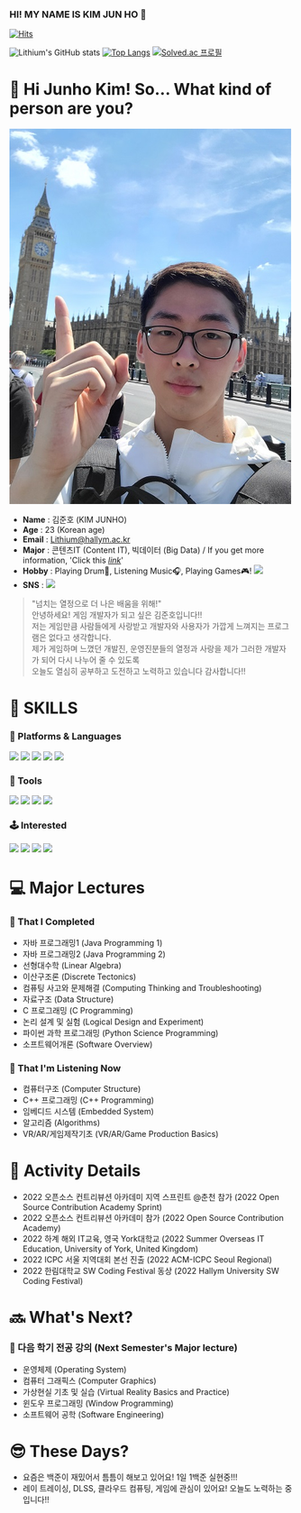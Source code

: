 ### HI! MY NAME IS KIM JUN HO 👋

[![Hits](https://hits.seeyoufarm.com/api/count/incr/badge.svg?url=https%3A%2F%2Fgithub.com%2FLithium07z&count_bg=%2319D4EF&title_bg=%238EE2F1&icon=&icon_color=%23E7E7E7&title=hits&edge_flat=false)](https://hits.seeyoufarm.com)

![Lithium's GitHub stats](https://github-readme-stats-tawny-omega.vercel.app/api?username=Lithium07z&show_icons=true&theme=algolia) 
[![Top Langs](https://github-readme-stats-tawny-omega.vercel.app/api/top-langs/?username=Lithium07z&theme=algolia)](https://github.com/anuraghazra/github-readme-stats)
[![Solved.ac 프로필](http://mazassumnida.wtf/api/generate_badge?boj=lithium07)](https://solved.ac/lithium07)


# 🤔 Hi Junho Kim! So... What kind of person are you? 
![alt text](Profile_01.jpg)
- __Name__ : 김준호 (KIM JUNHO)
- __Age__ : 23 (Korean age)
- __Email__ : Lithium@hallym.ac.kr
- __Major__ : 콘텐츠IT (Content IT), 빅데이터 (Big Data) / If you get more information, 'Click this  <u>[_link_](https://sw.hallym.ac.kr/index.php?mp=2_3)</u>'
- __Hobby__ : Playing Drum🥁, Listening Music🎧, Playing Games🎮! <a href="https://steamcommunity.com/id/Lithium07/" target="_blank"><img src="https://img.shields.io/badge/STEAM-000000?style=flat-square&logo=STEAM&logoColor=FFFFFF"/></a>
- __SNS__ : <a href="https://www.instagram.com/junho_drum/" target="_blank"><img src="https://img.shields.io/badge/INSTAGRAM-E4405F?style=flat-square&logo=INSTAGRAM&logoColor=FFFFFF"/></a>
> "넘치는 열정으로 더 나은 배움을 위해!" <br>
> 안녕하세요! 게임 개발자가 되고 싶은 김준호입니다!! <br>
> 저는 게임만큼 사람들에게 사랑받고 개발자와 사용자가 가깝게 느껴지는 프로그램은 없다고 생각합니다. <br>
> 제가 게임하며 느꼈던 개발진, 운영진분들의 열정과 사랑을 제가 그러한 개발자가 되어 다시 나누어 줄 수 있도록 <br>
> 오늘도 열심히 공부하고 도전하고 노력하고 있습니다 감사합니다!!  

# 💪 SKILLS
### 📝 Platforms & Languages 
<a href="https://www.oracle.com/legal/logos.html" target="_blank"><img src="https://img.shields.io/badge/JAVA-007396?style=flat-square&logo=JAVA&logoColor=FFFFFF"/></a>
<a href="https://en.cppreference.com/w/" target="_blank"><img src="https://img.shields.io/badge/C-A8B9CC?style=flat-square&logo=C&logoColor=FFFFFF"/></a>
<a href="https://en.cppreference.com/w/" target="_blank"><img src="https://img.shields.io/badge/C++-00599C?style=flat-square&logo=C&logoColor=FFFFFF"/></a>
<a href="https://www.python.org/" target="_blank"><img src="https://img.shields.io/badge/Python-3776AB?style=flat-square&logo=Python&logoColor=FFFFFF"/></a>
<a href="https://unity3d.com/kr/get-unity/download" target="_blank"><img src="https://img.shields.io/badge/UNITY-000000?style=flat-square&logo=UNITY&logoColor=FFFFFF"/></a>

### 🔧 Tools 
<a href="https://www.eclipse.org/downloads/" target="_blank"><img src="https://img.shields.io/badge/ECLIPSE%20IDE-2C2255?style=flat-square&logo=ECLIPSE%20IDE&logoColor=FFFFFF"/></a>
<a href="https://visualstudio.microsoft.com/ko/downloads/" target="_blank"><img src="https://img.shields.io/badge/Visual%20Studio-5C2D91?style=flat-square&logo=Visual%20Studio&logoColor=FFFFFF"/></a>
<a href="https://code.visualstudio.com/" target="_blank"><img src="https://img.shields.io/badge/Visual%20Studio%20Code-007ACC?style=flat-square&logo=Visual%20Studio%20Code&logoColor=FFFFFF"/></a>
<a href="https://www.anaconda.com/" target="_blank"><img src="https://img.shields.io/badge/ANACONDA-44A833?style=flat-square&logo=ANACONDA&logoColor=FFFFFF"/></a>

### 🕹 Interested
<a href="https://unity3d.com/kr/get-unity/download" target="_blank"><img src="https://img.shields.io/badge/UNITY-000000?style=flat-square&logo=UNITY&logoColor=FFFFFF"/></a>
<a href="https://www.unrealengine.com/ko/" target="_blank"><img src="https://img.shields.io/badge/UNREAL%20ENGINE-0E1128?style=flat-square&logo=UNREAL%20ENGINE&logoColor=FFFFFF"/></a>
<a href="https://ko.reactjs.org/" target="_blank"><img src="https://img.shields.io/badge/REACT-61DAFB?style=flat-square&logo=REACT&logoColor=FFFFFF"/></a>
<a href="https://developer.android.com/studio/index.html" target="_blank"><img src="https://img.shields.io/badge/Android Studio-3DDC84?style=flat-square&logo=Android Studio&logoColor=FFFFFF"/></a>

# 💻 Major Lectures
### 📘 That I Completed
- 자바 프로그래밍1 (Java Programming 1)
- 자바 프로그래밍2 (Java Programming 2)
- 선형대수학 (Linear Algebra)
- 이산구조론 (Discrete Tectonics)
- 컴퓨팅 사고와 문제해결 (Computing Thinking and Troubleshooting)
- 자료구조 (Data Structure)
- C 프로그래밍 (C Programming)
- 논리 설계 및 실험 (Logical Design and Experiment)
- 파이썬 과학 프로그래밍 (Python Science Programming)
- 소프트웨어개론 (Software Overview)

### 📙 That I'm Listening Now
- 컴퓨터구조 (Computer Structure)
- C++ 프로그래밍 (C++ Programming)
- 임베디드 시스템 (Embedded System)
- 알고리즘 (Algorithms)
- VR/AR/게임제작기초 (VR/AR/Game Production Basics)

# 🚀 Activity Details
- 2022 오픈소스 컨트리뷰션 아카데미 지역 스프린트 @춘천 참가 (2022 Open Source Contribution Academy Sprint)
- 2022 오픈소스 컨트리뷰션 아카데미 참가 (2022 Open Source Contribution Academy)
- 2022 하계 해외 IT교육, 영국 York대학교 (2022 Summer Overseas IT Education, University of York, United Kingdom)
- 2022 ICPC 서울 지역대회 본선 진출 (2022 ACM-ICPC Seoul Regional)
- 2022 한림대학교 SW Coding Festival 동상 (2022 Hallym University SW Coding Festival)
# 🔜 What's Next?
### 📕 다음 학기 전공 강의 (Next Semester's Major lecture)
- 운영체제 (Operating System)
- 컴퓨터 그래픽스 (Computer Graphics)
- 가상현실 기초 및 실습 (Virtual Reality Basics and Practice)
- 윈도우 프로그래밍 (Window Programming)
- 소프트웨어 공학 (Software Engineering)

# 😎 These Days?
- 요즘은 백준이 재밌어서 틈틈이 해보고 있어요! 1일 1백준 실현중!!!
- 레이 트레이싱, DLSS, 클라우드 컴퓨팅, 게임에 관심이 있어요! 오늘도 노력하는 중입니다!!
<!--
**Lithium07z/Lithium07z** is a ✨ _special_ ✨ repository because its `README.md` (this file) appears on your GitHub profile.

Here are some ideas to get you started:

- 🔭 I’m currently working on ...
- 🌱 I’m currently learning ...
- 👯 I’m looking to collaborate on ...
- 🤔 I’m looking for help with ...
- 💬 Ask me about ...
- 📫 How to reach me: ...
- 😄 Pronouns: ...
- ⚡ Fun fact: ...
-->
